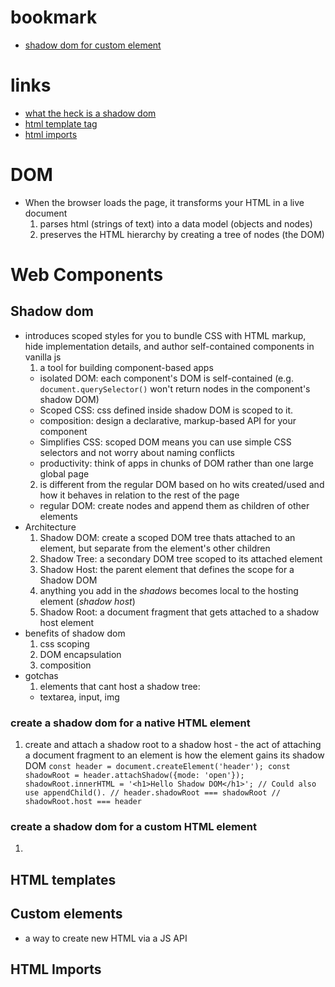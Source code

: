 # bookmark
  - [shadow dom for custom element](https://developers.google.com/web/fundamentals/getting-started/primers/shadowdom)
  
# links
  - [what the heck is a shadow dom](https://glazkov.com/2011/01/14/what-the-heck-is-shadow-dom/)
  - [html template tag](https://www.html5rocks.com/en/tutorials/webcomponents/template/)
  - [html imports](https://www.html5rocks.com/en/tutorials/webcomponents/imports/)


# DOM
  - When the browser loads the page, it transforms your HTML in a live document
    1. parses html (strings of text) into a data model (objects and nodes)
    2. preserves the HTML hierarchy by creating a tree of nodes (the DOM)

# Web Components
## Shadow dom
  - introduces scoped styles for you to bundle CSS with HTML markup, hide implementation details, and author self-contained components in vanilla js
    1. a tool for building component-based apps
      - isolated DOM: each component's DOM is self-contained (e.g. `document.querySelector()` won't return nodes in the component's shadow DOM)
      - Scoped CSS: css defined inside shadow DOM is scoped to it.
      - composition: design a declarative, markup-based API for your component
      - Simplifies CSS: scoped DOM means you can use simple CSS selectors and not worry about naming conflicts
      - productivity: think of apps in chunks of DOM rather than one large global page
    2. is different from the regular DOM based on ho wits created/used and how it behaves in relation to the rest of the page
      - regular DOM: create nodes and append them as children of other elements
  - Architecture
    1. Shadow DOM: create a scoped DOM tree thats attached to an element, but separate from the element's other children
    2. Shadow Tree: a secondary DOM tree scoped to its attached element
    3. Shadow Host: the parent element that defines the scope for a Shadow DOM
    4. anything you add in the *shadows* becomes local to the hosting element (*shadow host*)
    5. Shadow Root: a document fragment that gets attached to a shadow host element
  - benefits of shadow dom
    1. css scoping
    2. DOM encapsulation
    3. composition
  - gotchas
    1. elements that cant host a shadow tree:
      - textarea, input, img
### create a shadow dom for a native HTML element
  1. create and attach a shadow root to a shadow host
    - the act of attaching a document fragment to an element is how the element gains its shadow DOM
    ```
      const header = document.createElement('header');
      const shadowRoot = header.attachShadow({mode: 'open'});
      shadowRoot.innerHTML = '<h1>Hello Shadow DOM</h1>'; // Could also use appendChild().
      // header.shadowRoot === shadowRoot
      // shadowRoot.host === header
    ```
### create a shadow dom for a custom HTML element
  1.
## HTML templates
## Custom elements
  - a way to create new HTML via a JS API

## HTML Imports
